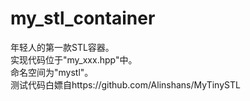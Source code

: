 # my_stl_container
年轻人的第一款STL容器。  
实现代码位于"my_xxx.hpp"中。  
命名空间为"mystl"。  
测试代码白嫖自https://github.com/Alinshans/MyTinySTL
